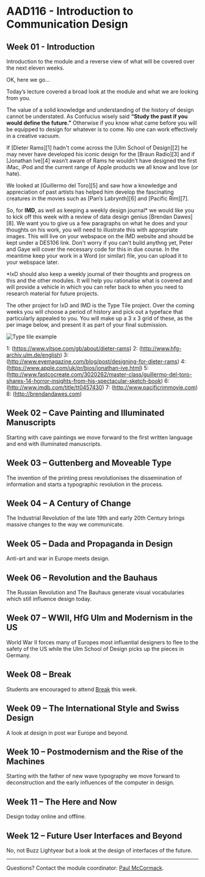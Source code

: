 AAD116 - Introduction to Communication Design
====================


Week 01 - Introduction
----------------------

Introduction to the module and a reverse view of what will be covered over the next eleven weeks.

OK, here we go…

Today’s lecture covered a broad look at the module and what we are looking from you. 

The value of a solid knowledge and understanding of the history of design cannot be understated. As Confucius wisely said **“Study the past if you would define the future.”** Otherwise if you know what came before you will be equipped to design for whatever is to come. No one can work effectively in a creative vacuum.

If [Dieter Rams][1] hadn't come across the [Ulm School of Design][2] he may never have developed his iconic design for the [Braun Radio][3] and if [Jonathan Ive][4] wasn’t aware of Rams he wouldn’t have designed the first iMac, iPod and the current range of Apple products we all know and love (or hate).

We looked at [Guillermo del Toro][5] and saw how a knowledge and appreciation of past artists has helped him develop the fascinating creatures in the movies such as [Pan’s Labrynth][6] and [Pacific Rim][7].

So, for **IMD**, as well as keeping a weekly design journal* we would like you to kick off this week with a review of data design genius [Brendan Dawes][8]. We want you to give us a few paragraphs on what he does and your thoughts on his work, you will need to illustrate this with appropriate images. This will live on your webspace on the IMD website and should be kept under a DES106 link. Don't worry if you can’t build anythng yet, Peter and Gaye will cover the necessary code for this in due course. In the meantime keep your work in a Word (or similar) file, you can upload it to your webspace later.

*IxD should also keep a weekly journal of their thoughts and progress on this and the other modules. It will help you rationalise what is covered and will provide a vehicle in which you can refer back to when you need to research material for future projects.

The other project for IxD and IMD is the Type Tile project. Over the coming weeks you will choose a period of history and pick out a typeface that particularly appealed to you. You will make up a 3 x 3 grid of these, as the per image below, and present it as part of your final submission.

![Type tile example](http://pixelpaper.org/ixd/type-tile.jpg)

1: (https://www.vitsoe.com/gb/about/dieter-rams)
2: (http://www.hfg-archiv.ulm.de/english)
3: (http://www.eyemagazine.com/blog/post/designing-for-dieter-rams)
4: (https://www.apple.com/uk/pr/bios/jonathan-ive.html)
5: (http://www.fastcocreate.com/3020262/master-class/guillermo-del-toro-shares-14-horror-insights-from-his-spectacular-sketch-book)
6: (http://www.imdb.com/title/tt0457430)
7: (http://www.pacificrimmovie.com)
8: (http://brendandawes.com)



Week 02 – Cave Painting and Illuminated Manuscripts
---------------------------------------------------

Starting with cave paintings we move forward to the first written language and end with illuminated manuscripts.

Week 03 – Guttenberg and Moveable Type
--------------------------------------

The invention of the printing press revolutionises the dissemination of information and starts a typographic revolution in the process.

Week 04 – A Century of Change
-----------------------------

The Industrial Revolution of the late 19th and early 20th Century brings massive changes to the way we communicate.

Week 05 – Dada and Propaganda in Design
------------------------------------

Anti-art and war in Europe meets design.


Week 06 – Revolution and the Bauhaus
------------------------------------

The Russian Revolution and The Bauhaus generate visual vocabularies which still influence design today.


Week 07 – WWII, HfG Ulm and Modernism in the US
-----------------------------------------------

World War II forces many of Europes most influential designers to flee to the safety of the US while the Ulm School of Design picks up the pieces in Germany.

Week 08 – Break
---------------

Students are encouraged to attend [Break](http://breakconf.org) this week.

Week 09 – The International Style and Swiss Design
--------------------------------------------------

A look at design in post war Europe and beyond.

Week 10 – Postmodernism and the Rise of the Machines
----------------------------------------------------

Starting with the father of new wave typography we move forward to deconstruction and the early influences of the computer in design.

Week 11 – The Here and Now
--------------------------

Design today online and offline.

Week 12 – Future User Interfaces and Beyond
-------------------------------------------

No, not Buzz Lightyear but a look at the design of interfaces of the future.








----

Questions? Contact the module coordinator: [Paul McCormack](mailto:p.mccormack@ulster.ac.uk?Subject=AAD116).
